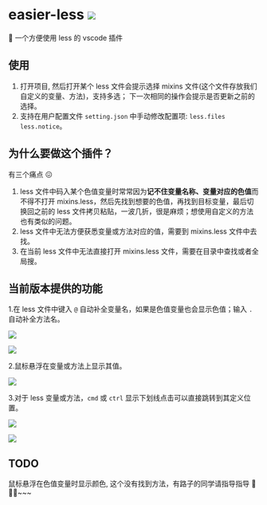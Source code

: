 # easier-less ![](https://img.shields.io/badge/vscode%20plugin-0.0.8-brightgreen)

🖖 一个方便使用 less 的 vscode 插件

## 使用

1. 打开项目, 然后打开某个 less 文件会提示选择 mixins 文件(这个文件存放我们自定义的变量、方法)，支持多选； 下一次相同的操作会提示是否更新之前的选择。
2. 支持在用户配置文件 `setting.json` 中手动修改配置项: `less.files` `less.notice`。

## 为什么要做这个插件？

有三个痛点 😖

1. less 文件中码入某个色值变量时常常因为**记不住变量名称、变量对应的色值**而不得不打开 mixins.less，然后先找到想要的色值，再找到目标变量，最后切换回之前的 less 文件拷贝粘贴，一波几折，很是麻烦；想使用自定义的方法也有类似的问题。
2. less 文件中无法方便获悉变量或方法对应的值，需要到 mixins.less 文件中去找。
3. 在当前 less 文件中无法直接打开 mixins.less 文件，需要在目录中查找或者全局搜。

## 当前版本提供的功能

1.在 less 文件中键入 `@` 自动补全变量名，如果是色值变量也会显示色值；输入 `.` 自动补全方法名。

![](https://assets.onlyadaydreamer.top/autocompletefor%40.gif)

![](https://assets.onlyadaydreamer.top/autocompletefordot.gif)

2.鼠标悬浮在变量或方法上显示其值。

![](https://assets.onlyadaydreamer.top/hover.gif)

3.对于 less 变量或方法，`cmd` 或 `ctrl` 显示下划线点击可以直接跳转到其定义位置。

![](https://assets.onlyadaydreamer.top/jump2mixin.gif)

![](https://assets.onlyadaydreamer.top/jump2mixin2.gif)

## TODO

鼠标悬浮在色值变量时显示颜色, 这个没有找到方法，有路子的同学请指导指导 🙏🙏🙏~~~
